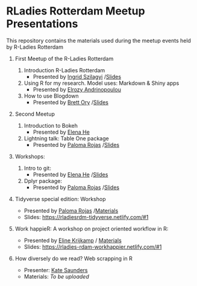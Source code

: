 # RLadies Rotterdam Meetup Presentations

This repository contains the materials used during the meetup events held by R-Ladies Rotterdam


1. First Meetup of the R-Ladies Rotterdam
    1. Introduction R-Ladies Rotterdam
        * Presented by [Ingrid Szilagyi](https://twitter.com/infj_ingrid) /[Slides](https://github.com/rladies/meetup-presentations_rotterdam/tree/master/Introduction%20R-Ladies%20Rotterdam)
    2. Using R for my research. Model uses: Markdown & Shiny apps
        * Presented by [Elrozy Andrinopoulou](https://github.com/erandrinopoulou)
    3. How to use Blogdown
        * Presented by [Brett Ory](http://www.brettory.com/) /[Slides](https://github.com/rladies/meetup-presentations_rotterdam/tree/master/How%20to%20use%20Blogdown)

2. Second Meetup
   1. Introduction to Bokeh
        * Presented by [Elena He](https://github.com/mikanchu)
   2. Lightning talk: Table One package
        * Presented by [Paloma Rojas](https://github.com/palolili23) /[Slides](https://github.com/rladies/meetup-presentations_rotterdam/tree/master/Introduction%20tableone) 

3. Workshops:
    1. Intro to git:
        * Presented by [Elena He](https://github.com/mikanchu) /[Slides](https://github.com/rladies/meetup-presentations_rotterdam/tree/master/Introduction%20git)
    2. Dplyr package:
        * Presented by [Paloma Rojas](https://github.com/palolili23) /[Slides](https://github.com/rladies/meetup-presentations_rotterdam/tree/master/Introduction%20dplyr) 

4. Tidyverse special edition: Workshop
    * Presented by [Paloma Rojas](https://github.com/palolili23) /[Materials](https://github.com/rladies/meetup-presentations_rotterdam/tree/master/Tidyverse%20special%20edition.%20Workshop)
    * Slides: https://rladiesrdm-tidyverse.netlify.com/#1
    
5. Work happieR: A workshop on project oriented workflow in R:
    * Presented by [Eline Krijkamp](https://github.com/krijkamp) / [Materials](https://github.com/rladies/meetup-presentations_rotterdam/tree/master/Work%20happier%20-%20Project%20oriented%20workflow)
    * Slides: https://rladies-rdam-workhappier.netlify.com/#1
    
6. How diversely do we read? Web scrapping in R
    * Presenter: [Kate Saunders](https://twitter.com/KateRobSau)
    * Materials: *To be uploaded*
    
